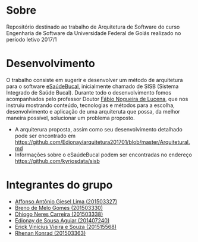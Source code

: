 # Sobre
Repositório destinado ao trabalho de Arquitetura de Software do curso Engenharia de Software da Universidade Federal de Goiás realizado no período letivo 2017/1

# Desenvolvimento
O trabalho consiste em sugerir e desenvolver um método de arquitetura para o software [eSaúdeBucal](https://github.com/kyriosdata/sisb), inicialmente chamado de SISB (Sistema  Integrado de Saúde Bucal).
Durante todo o desenvolvimento fomos acompanhados pelo professor Doutor [Fábio Nogueira de Lucena](https://github.com/kyriosdata), que nos instruiu mostrando conteúdo, tecnologias e métodos para a escolha, desenvolvimento e aplicação de uma arquiteruta que possa, da melhor maneira possível, solucionar um problema proposto.

- A arquiterura proposta, assim como seu desenvolvimento detalhado pode ser encontrado em https://github.com/Edionay/arquitetura201701/blob/master/Arquitetural.md
- Informações sobre o eSaúdeBucal podem ser encontradas no endereço https://github.com/kyriosdata/sisb

# Integrantes do grupo
- [Affonso Antônio Giesel Lima (201503327)](https://github.com/AffonsoGiesel)
- [Breno de Melo Gomes (201503330)](https://github.com/gomesbreno)
- [Dhiogo Neres Carreira (201503338)](https://github.com/dhiineres)
- [Edionay de Sousa Aguiar (201407240)](https://github.com/Edionay)
- [Erick Vinícius Vieira e Souza (201515568)](https://github.com/erickvieira)
- [Rhenan Konrad (201503363)](https://github.com/Rhenanrk)
